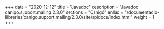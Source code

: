 +++
date        = "2020-12-12"
title       = "Javadoc"
description = "Javadoc canigo.support.mailing 2.3.0"
sections    = "Canigó"
enllac		= "/documentacio-llibreries/canigo.support.mailing/2.3.0/site/apidocs/index.html"
weight		= 1
+++
